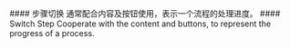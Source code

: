 <cn>
#### 步骤切换
通常配合内容及按钮使用，表示一个流程的处理进度。
</cn>

<us>
#### Switch Step
Cooperate with the content and buttons, to represent the progress of a process.
</us>
